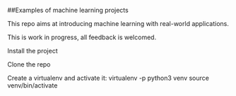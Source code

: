 ##Examples of machine learning projects

This repo aims at introducing machine learning with real-world applications. 

This is work in progress, all feedback is welcomed.

Install the project

  Clone the repo
  
  Create a virtualenv and activate it:
  virtualenv -p python3 venv
  source venv/bin/activate

